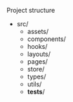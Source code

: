 Project structure

- src/
  - assets/
  - components/
  - hooks/
  - layouts/
  - pages/
  - store/
  - types/
  - utils/
  - __tests__/

